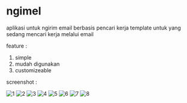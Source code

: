 # ngimel
aplikasi untuk ngirim email berbasis pencari kerja
template untuk yang sedang mencari kerja melalui email


feature :

1. simple
2. mudah digunakan
3. customizeable


screenshot :

![1](screenshot/1.png)
![2](screenshot/2.png)
![3](screenshot/3.png)
![4](screenshot/4.png)
![5](screenshot/5.png)
![6](screenshot/6.png)
![7](screenshot/7.png)
![8](screenshot/8.png)
